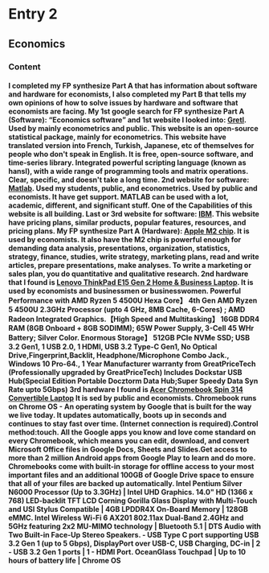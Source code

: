 # Entry 2
## Economics

### Content

#### I completed my FP synthesize Part A that has information about software and hardware for economists, I also completed my Part B that tells my own opinions of how to solve issues by hardware and software that economists are facing. My 1st google search for FP synthesize Part A (Software): “Economics software” and 1st website I looked into: [Gretl](https://gretl.sourceforge.net/). Used by mainly econometrics and public. This website is an open-source statistical package, mainly for econometrics. This website have translated version into French, Turkish, Japanese, etc of themselves for people who don't speak in English. It is free, open-source software, and time-series library. Integrated powerful scripting language (known as hansl), with a wide range of programming tools and matrix operations. Clear, specific, and doesn't take a long time. 2nd website for software: [Matlab](https://www.mathworks.com/products/matlab.html). Used my students, public, and econometrics. Used by public and economists. It have get support. MATLAB can be used with a lot, academic, different, and significant stuff. One of the Capabilities of this website is all building. Last or 3rd website for software:  [IBM](https://www.ibm.com/downloads/cas/XBZ7DOJM). This website have pricing plans, similar products, popular features, resources, and pricing plans. My FP synthesize Part A (Hardware): [Apple M2 chip](https://encrypted-tbn0.gstatic.com/images?q=tbn:ANd9GcTaIyectOULM1gbVwQHqXN7Q5QzveLXssz5lSkL7nQVA&s). It is used by economists. It also have the M2 chip is powerful enough for demanding data analysis, presentations, organization, statistics, strategy, finance, studies, write strategy, marketing plans, read and write articles, prepare presentations, make analyses. To write a marketing or sales plan, you do quantitative and qualitative research. 2nd hardware that I found is [Lenovo ThinkPad E15 Gen 2 Home & Business Laptop](https://m.media-amazon.com/images/I/71hwpV5oXsL._AC_UF894,1000_QL80_.jpg). It is used by economists and businessmen or businesswomen. Powerful Performance with AMD Ryzen 5 4500U Hexa Core】 4th Gen AMD Ryzen 5 4500U 2.3GHz Processor (upto 4 GHz, 8MB Cache, 6-Cores) ; AMD Radeon Integrated Graphics.【High Speed and Multitasking】 16GB DDR4 RAM (8GB Onboard + 8GB SODIMM); 65W Power Supply, 3-Cell 45 WHr Battery; Silver Color. Enormous Storage】 512GB PCIe NVMe SSD; USB 3.2 Gen1, 1 USB 2.0, 1 HDMI, USB 3.2 Type-C Gen1, No Optical Drive,Fingerprint,Backlit, Headphone/Microphone Combo Jack., Windows 10 Pro-64., 1 Year Manufacturer warranty from GreatPriceTech (Professionally upgraded by GreatPriceTech) Includes Dockstar USB Hub(Special Edition Portable Docztorm Data Hub;Super Speedy Data Syn Rate upto 5Gbps) 3rd hardware I found is [Acer Chromebook Spin 314 Convertible Laptop](https://m.media-amazon.com/images/I/51soQu6K+FL.jpg) It is sed by public and economists. Chromebook runs on Chrome OS - An operating system by Google that is built for the way we live today. It updates automatically, boots up in seconds and continues to stay fast over time. (Internet connection is required).Control method:touch. All the Google apps you know and love come standard on every Chromebook, which means you can edit, download, and convert Microsoft Office files in Google Docs, Sheets and Slides.Get access to more than 2 million Android apps from Google Play to learn and do more. Chromebooks come with built-in storage for offline access to your most important files and an additional 100GB of Google Drive space to ensure that all of your files are backed up automatically. Intel Pentium Silver N6000 Processor (Up to 3.3GHz) | Intel UHD Graphics. 14.0" HD (1366 x 768) LED-backlit TFT LCD Corning Gorilla Glass Display with Multi-Touch and USI Stylus Compatible | 4GB LPDDR4X On-Board Memory | 128GB eMMC. Intel Wireless Wi-Fi 6 AX201 802.11ax Dual-Band 2.4GHz and 5GHz featuring 2x2 MU-MIMO technology | Bluetooth 5.1 | DTS Audio with Two Built-in Face-Up Stereo Speakers. - USB Type C port supporting USB 3.2 Gen 1 (up to 5 Gbps), DisplayPort over USB-C, USB Charging, DC-in | 2 - USB 3.2 Gen 1 ports | 1 - HDMI Port. OceanGlass Touchpad | Up to 10 hours of battery life | Chrome OS





